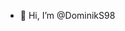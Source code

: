 - 👋 Hi, I’m @DominikS98


<!---
DominikS98/DominikS98 is a ✨ special ✨ repository because its `README.md` (this file) appears on your GitHub profile.
You can click the Preview link to take a look at your changes.
--->
